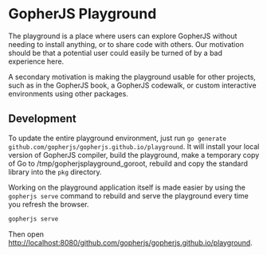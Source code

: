 # GopherJS Playground

The playground is a place where users can explore GopherJS without needing to install anything, or to share code with others. Our motivation should be that a potential user could easily be turned of by a bad experience here.

A secondary motivation is making the playground usable for other projects, such as in the GopherJS book, a GopherJS codewalk, or custom interactive environments using other packages.

## Development

To update the entire playground environment, just run `go generate github.com/gopherjs/gopherjs.github.io/playground`. It will install your local version of GopherJS compiler, build the playground, make a temporary copy of Go to /tmp/gopherjsplayground_goroot, rebuild and copy the standard library into the `pkg` directory.

Working on the playground application itself is made easier by using the `gopherjs serve` command to rebuild and serve the playground every time you refresh the browser.

```bash
gopherjs serve
```

Then open <http://localhost:8080/github.com/gopherjs/gopherjs.github.io/playground>.
